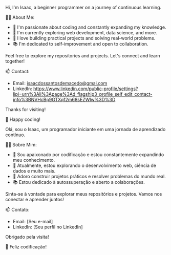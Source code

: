 Hi, I'm Isaac, a beginner programmer on a journey of continuous learning. 

👨‍💻 About Me:
- 🌱 I'm passionate about coding and constantly expanding my knowledge.
- 💼 I'm currently exploring web development, data science, and more.
- 🚀 I love building practical projects and solving real-world problems.
- 📚 I'm dedicated to self-improvement and open to collaboration.

Feel free to explore my repositories and projects. Let's connect and learn together!

📫 Contact:
- Email: isaacdossantosdemacedo@gmai.com
- LinkedIn: https://www.linkedin.com/public-profile/settings?lipi=urn%3Ali%3Apage%3Ad_flagship3_profile_self_edit_contact-info%3BNVHcBp9GTXqf2m68sEZWlw%3D%3D

Thanks for visiting!

🌟 Happy coding!

Olá, sou o Isaac, um programador iniciante em uma jornada de aprendizado contínuo.

👨‍💻 Sobre Mim:
- 🌱 Sou apaixonado por codificação e estou constantemente expandindo meu conhecimento.
- 💼 Atualmente, estou explorando o desenvolvimento web, ciência de dados e muito mais.
- 🚀 Adoro construir projetos práticos e resolver problemas do mundo real.
- 📚 Estou dedicado à autossuperação e aberto a colaborações.

Sinta-se à vontade para explorar meus repositórios e projetos. Vamos nos conectar e aprender juntos!

📫 Contato:
- Email: [Seu e-mail]
- LinkedIn: [Seu perfil no LinkedIn]

Obrigado pela visita!

🌟 Feliz codificação!

<!---
DevIsaacS/DIOs is a ✨ special ✨ repository because its `README.md` (this file) appears on your GitHub profile.
You can click the Preview link to take a look at your changes.
--->
